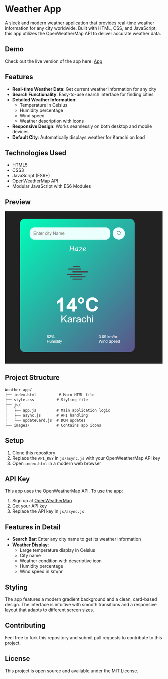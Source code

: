 # Weather App

A sleek and modern weather application that provides real-time weather information for any city worldwide. Built with HTML, CSS, and JavaScript, this app utilizes the OpenWeatherMap API to deliver accurate weather data.

## Demo
Check out the live version of the app here: [App](https://forecastheaven.netlify.app/)

## Features

- **Real-time Weather Data**: Get current weather information for any city
- **Search Functionality**: Easy-to-use search interface for finding cities
- **Detailed Weather Information**: 
  - Temperature in Celsius
  - Humidity percentage
  - Wind speed
  - Weather description with icons
- **Responsive Design**: Works seamlessly on both desktop and mobile devices
- **Default City**: Automatically displays weather for Karachi on load

## Technologies Used

- HTML5
- CSS3
- JavaScript (ES6+)
- OpenWeatherMap API
- Modular JavaScript with ES6 Modules

## Preview
![App demo](<Screenshot 2025-01-27 003516.png>)

## Project Structure

```
Weather app/
├── index.html          # Main HTML file
├── style.css          # Styling file
├── js/
│   ├── app.js         # Main application logic
│   ├── async.js       # API handling
│   └── updateCard.js  # DOM updates
└── images/            # Contains app icons
```

## Setup

1. Clone this repository
2. Replace the `API_KEY` in `js/async.js` with your OpenWeatherMap API key
3. Open `index.html` in a modern web browser

## API Key

This app uses the OpenWeatherMap API. To use the app:
1. Sign up at [OpenWeatherMap](https://openweathermap.org/)
2. Get your API key
3. Replace the API key in `js/async.js`

## Features in Detail

- **Search Bar**: Enter any city name to get its weather information
- **Weather Display**:
  - Large temperature display in Celsius
  - City name
  - Weather condition with descriptive icon
  - Humidity percentage
  - Wind speed in km/hr

## Styling

The app features a modern gradient background and a clean, card-based design. The interface is intuitive with smooth transitions and a responsive layout that adapts to different screen sizes.

## Contributing

Feel free to fork this repository and submit pull requests to contribute to this project.

## License

This project is open source and available under the MIT License.
